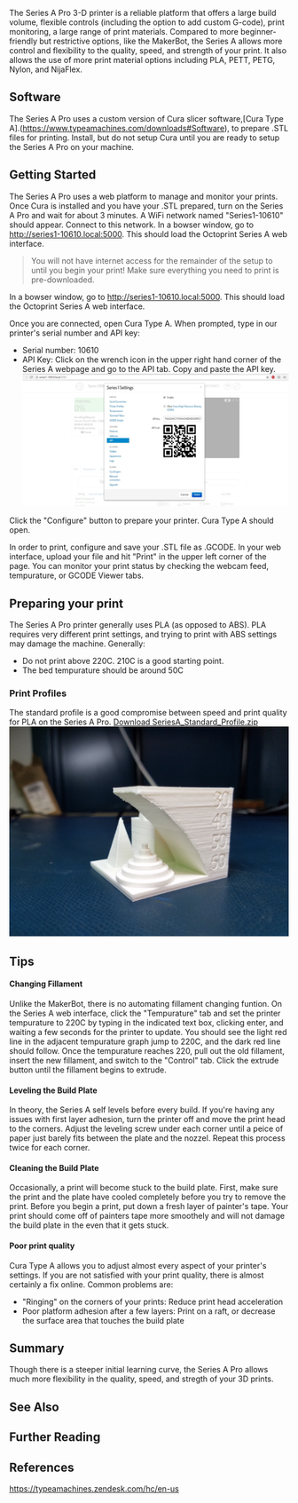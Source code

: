 The Series A Pro 3-D printer is a reliable platform that offers a large build volume, flexible controls (including the option to add custom G-code), print monitoring, a large range of print materials. Compared to more beginner-friendly but restrictive options, like the MakerBot, the Series A allows more control and flexibility to the quality, speed, and strength of your print. It also allows the use of more print material options including PLA, PETT, PETG, Nylon, and NijaFlex. 

## Software
The Series A Pro uses a custom version of Cura slicer software,[Cura Type A].(https://www.typeamachines.com/downloads#Software), to prepare .STL files for printing. Install, but do not setup Cura until you are ready to setup the Series A Pro on your machine. 


## Getting Started
The Series A Pro uses a web platform to manage and monitor your prints. Once Cura is installed and you have your .STL prepared, turn on the Series A Pro and wait for about 3 minutes. A WiFi network named "Series1-10610" should appear. Connect to this network. In a bowser window, go to <http://series1-10610.local:5000>. This should load the Octoprint Series A web interface. 

> You will not have internet access for the remainder of the setup to until you begin your print! Make sure everything you need to print is pre-downloaded.

In a bowser window, go to <http://series1-10610.local:5000>. This should load the Octoprint Series A web interface. 

Once you are connected, open Cura Type A. When prompted, type in our printer's serial number and API key:
- Serial number: 10610
- API Key: Click on the wrench icon in the upper right hand corner of the Series A webpage and go to the API tab. Copy and paste the API key. 
![Find your API Key here](assets/SeriesA_APIKey.jpg)

Click the "Configure" button to prepare your printer. Cura Type A should open. 

In order to print, configure and save your .STL file as .GCODE. In your web interface, upload your file and hit "Print" in the upper left corner of the page. You can monitor your print status by checking the webcam feed, tempurature, or GCODE Viewer tabs. 

## Preparing your print
The Series A Pro printer generally uses PLA (as opposed to ABS). PLA requires very different print settings, and trying to print with ABS settings may damage the machine. Generally: 
- Do not print above 220C. 210C is a good starting point.
- The bed tempurature should be around 50C

### Print Profiles
The standard profile is a good compromise between speed and print quality for PLA on the Series A Pro. 
[Download SeriesA_Standard_Profile.zip](assets/SeriesA_Standard_Profile.zip)
![Print Quality of Standard Profile](assets/SeriesA_PLA_SP.jpg)

## Tips
#### Changing Fillament
Unlike the MakerBot, there is no automating fillament changing funtion. On the Series A web interface, click the "Tempurature" tab and set the printer tempurature to 220C by typing in the indicated text box, clicking enter, and waiting a few seconds for the printer to update. You should see the light red line in the adjacent tempurature graph jump to 220C, and the dark red line should follow. Once the tempurature reaches 220, pull out the old fillament, insert the new fillament, and switch to the "Control" tab. Click the extrude button until the fillament begins to extrude. 

#### Leveling the Build Plate
In theory, the Series A self levels before every build. If you're having any issues with first layer adhesion, turn the printer off and move the print head to the corners. Adjust the leveling screw under each corner until a peice of paper just barely fits between the plate and the nozzel. Repeat this process twice for each corner. 

#### Cleaning the Build Plate
Occasionally, a print will become stuck to the build plate. First, make sure the print and the plate have cooled completely before you try to remove the print. Before you begin a print, put down a fresh layer of painter's tape. Your print should come off of painters tape more smoothely and will not damage the build plate in the even that it gets stuck. 

#### Poor print quality
Cura Type A allows you to adjust almost every aspect of your printer's settings. If you are not satisfied with your print quality, there is almost certainly a fix online. Common problems are:
- "Ringing" on the corners of your prints: Reduce print head acceleration
- Poor platform adhesion after a few layers: Print on a raft, or decrease the surface area that touches the build plate

## Summary
Though there is a steeper initial learning curve, the Series A Pro allows much more flexibility in the quality, speed, and stregth of your 3D prints. 

## See Also

## Further Reading 

## References

<https://typeamachines.zendesk.com/hc/en-us>
